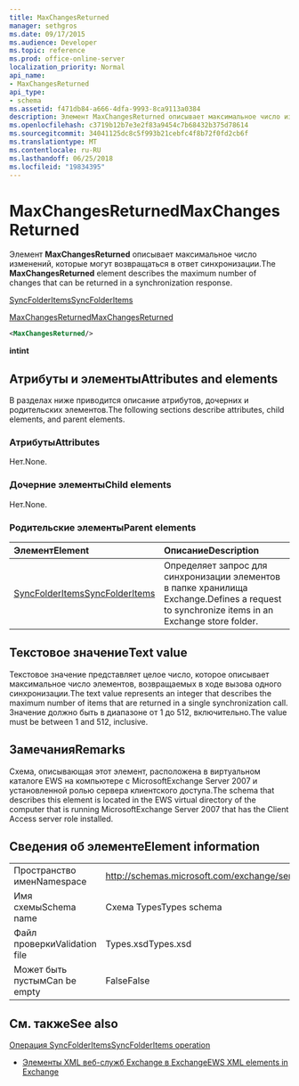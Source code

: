 ```yaml
---
title: MaxChangesReturned
manager: sethgros
ms.date: 09/17/2015
ms.audience: Developer
ms.topic: reference
ms.prod: office-online-server
localization_priority: Normal
api_name:
- MaxChangesReturned
api_type:
- schema
ms.assetid: f471db84-a666-4dfa-9993-8ca9113a0384
description: Элемент MaxChangesReturned описывает максимальное число изменений, которые могут возвращаться в ответ синхронизации.
ms.openlocfilehash: c3719b12b7e3e2f83a9454c7b68432b375d78614
ms.sourcegitcommit: 34041125dc8c5f993b21cebfc4f8b72f0fd2cb6f
ms.translationtype: MT
ms.contentlocale: ru-RU
ms.lasthandoff: 06/25/2018
ms.locfileid: "19834395"
---
```

# <a name="maxchangesreturned"></a><span data-ttu-id="560ad-103">MaxChangesReturned</span><span class="sxs-lookup"><span data-stu-id="560ad-103">MaxChangesReturned</span></span>

<span data-ttu-id="560ad-104">Элемент **MaxChangesReturned** описывает максимальное число изменений, которые могут возвращаться в ответ синхронизации.</span><span class="sxs-lookup"><span data-stu-id="560ad-104">The **MaxChangesReturned** element describes the maximum number of changes that can be returned in a synchronization response.</span></span> 
  
[<span data-ttu-id="560ad-105">SyncFolderItems</span><span class="sxs-lookup"><span data-stu-id="560ad-105">SyncFolderItems</span></span>](syncfolderitems.md)
  
[<span data-ttu-id="560ad-106">MaxChangesReturned</span><span class="sxs-lookup"><span data-stu-id="560ad-106">MaxChangesReturned</span></span>](maxchangesreturned.md)
  
```xml
<MaxChangesReturned/>
```

 <span data-ttu-id="560ad-107">**int**</span><span class="sxs-lookup"><span data-stu-id="560ad-107">**int**</span></span>
## <a name="attributes-and-elements"></a><span data-ttu-id="560ad-108">Атрибуты и элементы</span><span class="sxs-lookup"><span data-stu-id="560ad-108">Attributes and elements</span></span>

<span data-ttu-id="560ad-109">В разделах ниже приводится описание атрибутов, дочерних и родительских элементов.</span><span class="sxs-lookup"><span data-stu-id="560ad-109">The following sections describe attributes, child elements, and parent elements.</span></span>
  
### <a name="attributes"></a><span data-ttu-id="560ad-110">Атрибуты</span><span class="sxs-lookup"><span data-stu-id="560ad-110">Attributes</span></span>

<span data-ttu-id="560ad-111">Нет.</span><span class="sxs-lookup"><span data-stu-id="560ad-111">None.</span></span>
  
### <a name="child-elements"></a><span data-ttu-id="560ad-112">Дочерние элементы</span><span class="sxs-lookup"><span data-stu-id="560ad-112">Child elements</span></span>

<span data-ttu-id="560ad-113">Нет.</span><span class="sxs-lookup"><span data-stu-id="560ad-113">None.</span></span>
  
### <a name="parent-elements"></a><span data-ttu-id="560ad-114">Родительские элементы</span><span class="sxs-lookup"><span data-stu-id="560ad-114">Parent elements</span></span>

|<span data-ttu-id="560ad-115">**Элемент**</span><span class="sxs-lookup"><span data-stu-id="560ad-115">**Element**</span></span>|<span data-ttu-id="560ad-116">**Описание**</span><span class="sxs-lookup"><span data-stu-id="560ad-116">**Description**</span></span>|
|:-----|:-----|
|[<span data-ttu-id="560ad-117">SyncFolderItems</span><span class="sxs-lookup"><span data-stu-id="560ad-117">SyncFolderItems</span></span>](syncfolderitems.md) <br/> |<span data-ttu-id="560ad-118">Определяет запрос для синхронизации элементов в папке хранилища Exchange.</span><span class="sxs-lookup"><span data-stu-id="560ad-118">Defines a request to synchronize items in an Exchange store folder.</span></span>  <br/> |
   
## <a name="text-value"></a><span data-ttu-id="560ad-119">Текстовое значение</span><span class="sxs-lookup"><span data-stu-id="560ad-119">Text value</span></span>

<span data-ttu-id="560ad-120">Текстовое значение представляет целое число, которое описывает максимальное число элементов, возвращаемых в ходе вызова одного синхронизации.</span><span class="sxs-lookup"><span data-stu-id="560ad-120">The text value represents an integer that describes the maximum number of items that are returned in a single synchronization call.</span></span> <span data-ttu-id="560ad-121">Значение должно быть в диапазоне от 1 до 512, включительно.</span><span class="sxs-lookup"><span data-stu-id="560ad-121">The value must be between 1 and 512, inclusive.</span></span>
  
## <a name="remarks"></a><span data-ttu-id="560ad-122">Замечания</span><span class="sxs-lookup"><span data-stu-id="560ad-122">Remarks</span></span>

<span data-ttu-id="560ad-123">Схема, описывающая этот элемент, расположена в виртуальном каталоге EWS на компьютере с MicrosoftExchange Server 2007 и установленной ролью сервера клиентского доступа.</span><span class="sxs-lookup"><span data-stu-id="560ad-123">The schema that describes this element is located in the EWS virtual directory of the computer that is running MicrosoftExchange Server 2007 that has the Client Access server role installed.</span></span>
  
## <a name="element-information"></a><span data-ttu-id="560ad-124">Сведения об элементе</span><span class="sxs-lookup"><span data-stu-id="560ad-124">Element information</span></span>

|||
|:-----|:-----|
|<span data-ttu-id="560ad-125">Пространство имен</span><span class="sxs-lookup"><span data-stu-id="560ad-125">Namespace</span></span>  <br/> |http://schemas.microsoft.com/exchange/services/2006/types  <br/> |
|<span data-ttu-id="560ad-126">Имя схемы</span><span class="sxs-lookup"><span data-stu-id="560ad-126">Schema name</span></span>  <br/> |<span data-ttu-id="560ad-127">Схема Types</span><span class="sxs-lookup"><span data-stu-id="560ad-127">Types schema</span></span>  <br/> |
|<span data-ttu-id="560ad-128">Файл проверки</span><span class="sxs-lookup"><span data-stu-id="560ad-128">Validation file</span></span>  <br/> |<span data-ttu-id="560ad-129">Types.xsd</span><span class="sxs-lookup"><span data-stu-id="560ad-129">Types.xsd</span></span>  <br/> |
|<span data-ttu-id="560ad-130">Может быть пустым</span><span class="sxs-lookup"><span data-stu-id="560ad-130">Can be empty</span></span>  <br/> |<span data-ttu-id="560ad-131">False</span><span class="sxs-lookup"><span data-stu-id="560ad-131">False</span></span>  <br/> |
   
## <a name="see-also"></a><span data-ttu-id="560ad-132">См. также</span><span class="sxs-lookup"><span data-stu-id="560ad-132">See also</span></span>



[<span data-ttu-id="560ad-133">Операция SyncFolderItems</span><span class="sxs-lookup"><span data-stu-id="560ad-133">SyncFolderItems operation</span></span>](syncfolderitems-operation.md)


- [<span data-ttu-id="560ad-134">Элементы XML веб-служб Exchange в Exchange</span><span class="sxs-lookup"><span data-stu-id="560ad-134">EWS XML elements in Exchange</span></span>](ews-xml-elements-in-exchange.md)

